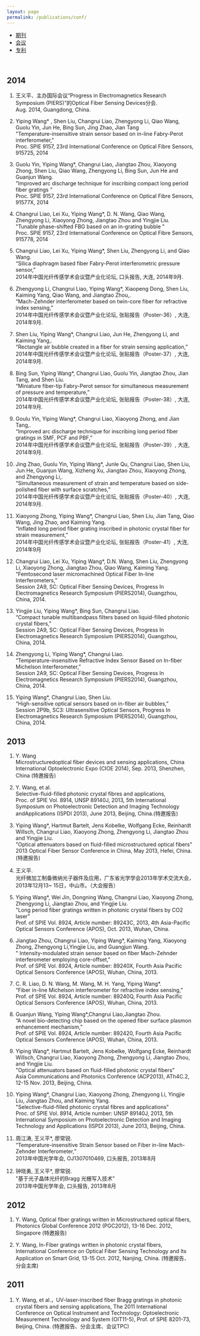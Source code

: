 ```yaml
---
layout: page
permalink: /publications/conf/
---
```


<div class="navbar center third">
<ul>
    <li><a href="{{ "/publications" | prepend: site.baseurl }}">期刊</a></li>
    <li class="active"><a href="{{ "/conf" | prepend: "/publications" | prepend: site.baseurl }}">会议</a></li>
    <li><a href="{{ "/patents" | prepend: "/publications" | prepend: site.baseurl }}">专利</a></li>
</ul>
</div>

<br>

2014
-------------------------
1.  王义平、主办国际会议“Progress in Electromagnetics Research Symposium (PIERS)”的Optical Fiber Sensing Devices分会.<br>Aug. 2014, Guangdong, China.<br>

2.  Yiping Wang* , Shen Liu, Changrui Liao, Zhengyong Li, Qiao Wang, Guolu Yin, Jun He, Bing Sun, Jing Zhao, Jian Tang<br>"Temperature-insensitive strain sensor based on in-line Fabry-Perot interferometer,"<br> Proc. SPIE 9157, 23rd International Conference on Optical Fibre Sensors, 915725, 2014 <br>

3.  Guolu Yin, Yiping Wang*, Changrui Liao, Jiangtao Zhou, Xiaoyong Zhong, Shen Liu, Qiao Wang, Zhengyong Li,  Bing Sun, Jun He and Guanjun Wang.<br>"Improved arc discharge technique for inscribing compact long period fiber gratings "<br>Proc. SPIE 9157, 23rd International Conference on Optical Fibre Sensors, 91577X, 2014<br>

4.	Changrui Liao, Lei Xu, Yiping Wang*, D. N. Wang, Qiao Wang, Zhengyong Li, Xiaoyong Zhong, Jiangtao Zhou and Yingjie Liu. <br>"Tunable phase-shifted FBG based on an in-grating bubble " <br>Proc. SPIE 9157, 23rd International Conference on Optical Fibre Sensors, 915778, 2014<br>

5.	Changrui Liao, Lei Xu, Yiping Wang*, Shen Liu, Zhengyong Li, and Qiao Wang. <br> “Silica diaphragm based fiber Fabry-Perot interferometric pressure sensor,” <br>2014年中国光纤传感学术会议暨产业化论坛, 口头报告, 大连, 2014年9月.<br>

6.	Zhengyong Li, Changrui Liao, Yiping Wang*, Xiaopeng Dong, Shen Liu, Kaiming Yang, Qiao Wang, and Jiangtao Zhou,. <br> “Mach-Zehnder interferometer based on twin-core fiber for refractive index sensing,” <br>2014年中国光纤传感学术会议暨产业化论坛, 张贴报告（Poster-36）, 大连, 2014年9月.<br>

7.	Shen Liu, Yiping Wang*, Changrui Liao, Jun He, Zhengyong Li, and Kaiming Yang,. <br> “Rectangle air bubble created in a fiber for strain sensing application,” <br>2014年中国光纤传感学术会议暨产业化论坛, 张贴报告（Poster-37）, 大连, 2014年9月.<br>

8.	Bing Sun, Yiping Wang*, Changrui Liao, Guolu Yin, Jiangtao Zhou, Jian Tang, and Shen Liu. <br> “Miniature fiber-tip Fabry-Perot sensor for simultaneous measurement of pressure and temperature,” <br>2014年中国光纤传感学术会议暨产业化论坛, 张贴报告（Poster-38）, 大连, 2014年9月.<br>

9.	Goulu Yin, Yiping Wang*, Changrui Liao, Xiaoyong Zhong, and Jian Tang,. <br> “Improved arc discharge technique for inscribing long period fiber gratings in SMF, PCF and PBF,” <br>2014年中国光纤传感学术会议暨产业化论坛, 张贴报告（Poster-39）, 大连, 2014年9月.<br>

10.	Jing Zhao, Guolu Yin, Yiping Wang*, Junle Qu, Changrui Liao, Shen Liu, Jun He, Guanjun Wang, Xizheng Xu, Jiangtao Zhou, Xiaoyong Zhong, and Zhengyong Li,. <br> “Simultaneous measurement of strain and temperature based on side-polished fiber with surface scratches,” <br>2014年中国光纤传感学术会议暨产业化论坛, 张贴报告（Poster-40）, 大连, 2014年9月.<br>

11.	Xiaoyong Zhong, Yiping Wang*, Changrui Liao, Shen Liu, Jian Tang, Qiao Wang, Jing Zhao, and Kaiming Yang. <br> “Inflated long period fiber grating inscribed in photonic crystal fiber for strain measurement,” <br> 2014年中国光纤传感学术会议暨产业化论坛, 张贴报告（Poster-41）, 大连, 2014年9月<br>

12.	Changrui Liao, Lei Xu, Yiping Wang*, D.N. Wang, Shen Liu, Zhengyong Li, Xiaoyong Zhong, Jiangtao Zhou, Qiao Wang, Kaiming Yang. <br> “Femtosecond laser micromachined Optical Fiber In-line Interferometers,” <br> Session 2A9, SC: Optical Fiber Sensing Devices, Progress In Electromagnetics Research Symposium (PIERS2014), Guangzhou, China, 2014. <br>

13.	Yingjie Liu, Yiping Wang*, Bing Sun, Changrui Liao. <br> “Compact tunable multibandpass filters based on liquid-filled photonic crystal fibers,” <br>Session 2A9, SC: Optical Fiber Sensing Devices, Progress In Electromagnetics Research Symposium (PIERS2014), Guangzhou, China, 2014.<br>

14.	Zhengyong Li, Yiping Wang*, Changrui Liao. <br> “Temperature-insensitive Refractive Index Sensor Based on In-fiber Michelson Interferometer,” <br>Session 2A9, SC: Optical Fiber Sensing Devices, Progress In Electromagnetics Research Symposium (PIERS2014), Guangzhou, China, 2014.<br>

15.	Yiping Wang*, Changrui Liao, Shen Liu. <br> “High-sensitive optical sensors based on in-fiber air bubbles,” <br> Session 2P9b, SC3: Ultrasensitive Optical Sensors, Progress In Electromagnetics Research Symposium (PIERS2014), Guangzhou, China, 2014.<br>

2013
-------------------------
1.  Y. Wang<br>Microstructuredoptical fiber devices and sensing applications, China International Optoelectronic Expo (CIOE 2014), Sep. 2013, Shenzhen, China (特邀报告)<br>

2.  Y. Wang, et al.<br> Selective-fluid-filled photonic crystal fibres and applications,<br>Proc. of SPIE Vol. 8914, UNSP 89140J, 2013, 5th International Symposium on Photoelectronic Detection and Imaging Technology andApplications (ISPDI 2013), June 2013, Beijing, China.(特邀报告)<br>

3.	Yiping Wang*, Hartmut Bartelt, Jens Kobelke, Wolfgang Ecke, Reinhardt Willsch, Changrui Liao, Xiaoyong Zhong, Zhengyong Li, Jiangtao Zhou and Yingjie Liu. <br>"Optical attenuators based on fluid-filled microstructured optical fibers"<br> 2013 Optical Fiber Sensor Conference in China, May 2013, Hefei, China. (特邀报告)<br>

4.  王义平.<br>光纤微加工制备微纳光子器件及应用，广东省光学学会2013年学术交流大会，2013年12月13~ 15日，中山市。（大会报告）<br>

5.	Yiping Wang*, Wei Jin, Dongning Wang, Changrui Liao, Xiaoyong Zhong, Zhengyong Li, Jiangtao Zhou, and Yingjie Liu. <br>"Long period fiber gratings written in photonic crystal fibers by CO2 laser"<br>Prof. of SPIE Vol. 8924, Article number: 89243C, 2013, 4th Asia-Pacific Optical Sensors Conference (APOS), Oct. 2013, Wuhan, China.<br>

6.	Jiangtao Zhou, Changrui Liao, Yiping Wang*, Kaiming Yang, Xiaoyong Zhong, Zhengyong Li,Yingjie Liu, and Guangjun Wang. <br>" Intensity-modulated strain sensor based on fiber Mach-Zehnder interferometer employing core-offset," <br> Prof. of SPIE Vol. 8924, Article number: 89240X, Fourth Asia Pacific Optical Sensors Conference (APOS), Wuhan, China, 2013.<br>

7.	C. R. Liao, D. N. Wang, M. Wang, M. H. Yang, Yiping Wang*.<br> “Fiber in-line Michelson interferometer for refractive index sensing,” <br>Prof. of SPIE Vol. 8924, Article number: 89240Q, Fourth Asia Pacific Optical Sensors Conference (APOS), Wuhan, China, 2013.<br>

8.	Guanjun Wang, Yiping Wang*,Changrui Liao,Jiangtao Zhou. <br> “A novel bio-detecting chip based on the opened fiber surface plasmon enhancement mechanism,” <br> Prof. of SPIE Vol. 8924, Article number: 892420, Fourth Asia Pacific Optical Sensors Conference (APOS), Wuhan, China, 2013. <br>

9.	Yiping Wang*, Hartmut Bartelt, Jens Kobelke, Wolfgang Ecke, Reinhardt Willsch, Changrui Liao, Xiaoyong Zhong, Zhengyong Li, Jiangtao Zhou, and Yingjie Liu. <br>"Optical attenuators based on fluid-filled photonic crystal fibers"<br>Asia Communications and Photonics Conference (ACP2013), ATh4C.2, 12-15 Nov. 2013, Beijing, China.<br>

10.	Yiping Wang*, Changrui Liao, Xiaoyong Zhong, Zhengyong Li, Yingjie Liu, Jiangtao Zhou, and Kaiming Yang. <br>"Selective-fluid-filled photonic crystal fibres and applications"<br> Proc. of SPIE Vol. 8914, Article number: UNSP 89140J, 2013, 5th International Symposium on Photoelectronic Detection and Imaging Technology and Applications (ISPDI 2013), June 2013, Beijing, China.<br>

11.	周江涛, 王义平*, 廖常锐.<br> “Temperature-insensitive Strain Sensor based on Fiber in-line Mach-Zehnder Interferometer,” <br> 2013年中国光学年会, OJ1307010469, 口头报告, 2013年8月<br>

12.	钟晓勇, 王义平*, 廖常锐. <br>"基于光子晶体光纤的Bragg 光栅写入技术"<br> 2013年中国光学年会, 口头报告, 2013年8月

2012
-------------------------
1.  Y. Wang, Optical fiber gratings written in Microstructured optical fibers, Photonics Global Conference 2012 (PGC2012), 13-16 Dec. 2012, Singapore (特邀报告)<br>

2.  Y. Wang, In-Fiber gratings written in photonic crystal fibers, International Conference on Optical Fiber Sensing Technology and Its Application on Smart Grid, 13-15 Oct. 2012, Nanjing, China. (特邀报告、分会主席)

2011
-------------------------
1.  Y. Wang, et al.，UV-laser-inscribed fiber Bragg gratings in photonic crystal fibers and sensing applications, The 2011 International Conference on Optical Instrument and Technology: Optoelectronic Measurement Technology and System (OIT11-5), Prof. of SPIE 8201-73, Beijing, China. (特邀报告、分会主席、会议TPC)
